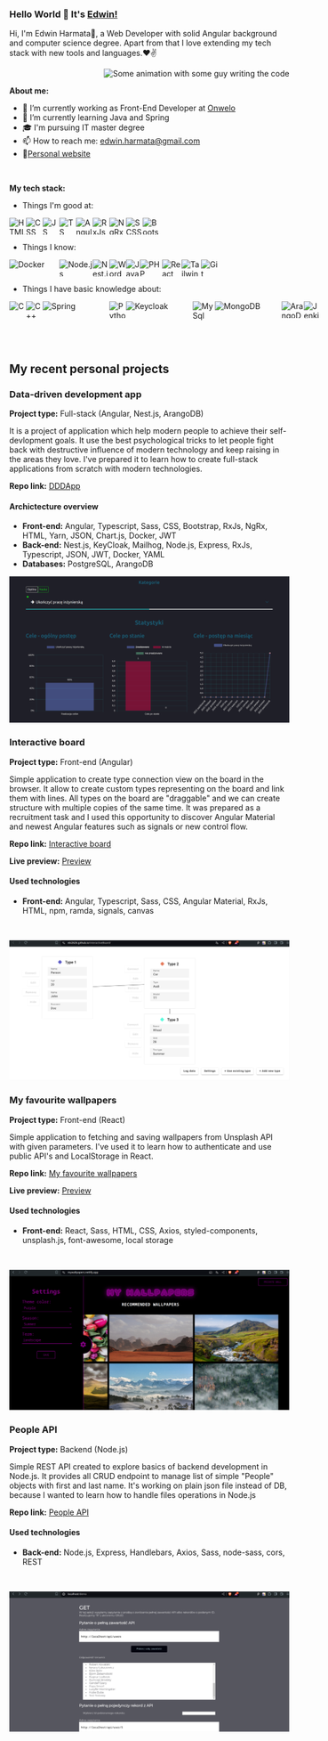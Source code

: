 ### Hello World 👋 It's [Edwin!](https:edwinharmata.pl)

Hi, I'm Edwin Harmata🙌, a Web Developer with solid Angular background and computer science degree. Apart from that I love extending my tech stack with new tools and languages.❤✌


<img align="right" alt="Some animation with some guy writing the code" src="https://media2.giphy.com/media/v1.Y2lkPTc5MGI3NjExMXBqbTIzeGp5bWszdjU5Mm5lNG44a3BjY2lxMWw0dGM4MGJmbmx1dSZlcD12MV9pbnRlcm5hbF9naWZfYnlfaWQmY3Q9Zw/ZVik7pBtu9dNS/giphy.webp" />

<br />

**About me:**

- 🔭 I’m currently working as Front-End Developer at [Onwelo](https://onwelo.com)
- 🌱 I’m currently learning Java and Spring
- 🎓 I'm pursuing IT master degree
- 📫 How to reach me: <a href="mailto:edwinharmata@gmail.com">edwin.harmata@gmail.com</a>
- 📝[Personal website](https://edwinharmata.pl/)

<br />

**My tech stack:**
- Things I'm good at: <br/>
<div style="display: flex; flex-direction: row;">
<img width="30px" height="30px" alt="HTML 5" src="https://upload.wikimedia.org/wikipedia/commons/thumb/6/61/HTML5_logo_and_wordmark.svg/512px-HTML5_logo_and_wordmark.svg.png"/>
<img width="30px" height="30px" alt="CSS 3" src="https://upload.wikimedia.org/wikipedia/commons/thumb/6/62/CSS3_logo.svg/2048px-CSS3_logo.svg.png" />
<img width="30px" height="30px" alt="JS" src="https://i0.wp.com/theicom.org/wp-content/uploads/2016/03/js-logo.png?fit=500%2C500&ssl=1&w=640" />
<img width="30px" height="30px" alt="TS" src="https://upload.wikimedia.org/wikipedia/commons/thumb/4/4c/Typescript_logo_2020.svg/2048px-Typescript_logo_2020.svg.png" />
<img width="30px" height="30px" alt="Angular" src="https://repository-images.githubusercontent.com/24195339/d4194dc2-d880-43f7-960c-ea30e05c6531"/>
<img width="30px" height="30px" alt="RxJs" src="https://rxjs.dev/assets/images/favicons/favicon-192x192.png" />
<img width="30px" height="30px" alt="NgRx" src="https://ngrx.io/assets/images/badge.svg"/>
<img width="30px" height="30px" alt="SCSS" src="https://upload.wikimedia.org/wikipedia/commons/thumb/9/96/Sass_Logo_Color.svg/2560px-Sass_Logo_Color.svg.png" />
<img width="30px" height="30px" alt="Bootstrap" src="https://upload.wikimedia.org/wikipedia/commons/thumb/b/b2/Bootstrap_logo.svg/2560px-Bootstrap_logo.svg.png" />
</div>

- Things I know: <br/>
<div style="display: flex; flex-direction: row;">
<img width="90px" height="25px" alt="Docker" src="https://upload.wikimedia.org/wikipedia/commons/7/70/Docker_logo.png" />
<img width="60px" height="30px" alt="Node.js" src="https://upload.wikimedia.org/wikipedia/commons/thumb/d/d9/Node.js_logo.svg/2560px-Node.js_logo.svg.png" />
<img width="30px" height="30px" alt="Nest.js" src="https://upload.wikimedia.org/wikipedia/commons/thumb/a/a8/NestJS.svg/1200px-NestJS.svg.png" />
<img width="30px" height="30px" alt="Wordpress" src="https://upload.wikimedia.org/wikipedia/commons/thumb/9/98/WordPress_blue_logo.svg/1024px-WordPress_blue_logo.svg.png" />
<img width="25px" height="30px" alt="Java" src="https://www.svgrepo.com/show/184143/java.svg" />
<img width="40px" height="30px" alt="PHP" src="https://upload.wikimedia.org/wikipedia/commons/thumb/2/27/PHP-logo.svg/2560px-PHP-logo.svg.png" />
<img width="35px" height="30px" alt="React" src="https://upload.wikimedia.org/wikipedia/commons/thumb/a/a7/React-icon.svg/2300px-React-icon.svg.png"/>
<img width="35px" height="30px" alt="Tailwind CSS" src="https://upload.wikimedia.org/wikipedia/commons/thumb/d/d5/Tailwind_CSS_Logo.svg/768px-Tailwind_CSS_Logo.svg.png?20230715030042"/>
<img width="30px" height="30px" alt="Git" src="https://upload.wikimedia.org/wikipedia/commons/thumb/3/3f/Git_icon.svg/2048px-Git_icon.svg.png" />
</div>

- Things I have basic knowledge about: <br/>
<div style="display: flex; flex-direction: row;">
<img width="30px" height="30px" alt="C" src="https://upload.wikimedia.org/wikipedia/commons/1/19/C_Logo.png" />
<img width="30px" height="30px" alt="C++" src="https://upload.wikimedia.org/wikipedia/commons/thumb/1/18/ISO_C%2B%2B_Logo.svg/1822px-ISO_C%2B%2B_Logo.svg.png" />
<img width="120px" height="30px" alt="Spring" src="https://upload.wikimedia.org/wikipedia/commons/thumb/4/44/Spring_Framework_Logo_2018.svg/1280px-Spring_Framework_Logo_2018.svg.png" />
<img width="30px" height="30px" alt="Python" src="https://upload.wikimedia.org/wikipedia/commons/thumb/c/c3/Python-logo-notext.svg/1869px-Python-logo-notext.svg.png" />
<img width="120px" height="30px" alt="Keycloak" src="https://www.keycloak.org/resources/images/logo.svg" />
<img width="40px" height="45px" alt="MySql" src="https://www.svgrepo.com/show/303251/mysql-logo.svg" />
<img width="120px" height="30px" alt="MongoDB" src="https://upload.wikimedia.org/wikipedia/commons/thumb/9/93/MongoDB_Logo.svg/2560px-MongoDB_Logo.svg.png" />
<img width="40px" height="30px" alt="ArangoDB" src="https://upload.wikimedia.org/wikipedia/en/3/3a/ArangoDB_Logo.png" />
<img width="30px" height="30px" alt="Jenkins" src="https://upload.wikimedia.org/wikipedia/commons/thumb/e/e9/Jenkins_logo.svg/1483px-Jenkins_logo.svg.png" /> 
</div>
<br/>
<br/>

## My recent personal projects

### Data-driven development app
**Project type:** Full-stack (Angular, Nest.js, ArangoDB)

It is a project of application which help modern people to achieve their self-devlopment goals. It use the best psychological tricks to let people fight back with destructive influence of modern technology and keep raising in the areas they love. I've prepared it to learn how to create full-stack applications from scratch with modern technologies.

**Repo link:** [DDDApp](https://github.com/Ebi2626/DDDApp)
  
#### Archictecture overview
            
- **Front-end:** Angular, Typescript, Sass, CSS, Bootstrap, RxJs, NgRx, HTML, Yarn, JSON, Chart.js, Docker, JWT
- **Back-end:** Nest.js, KeyCloak, Mailhog, Node.js, Express, RxJs, Typescript, JSON, JWT, Docker, YAML
- **Databases:** PostgreSQL, ArangoDB

![DDDApp](/assets/img/dddapp.png)

### Interactive board
**Project type:** Front-end (Angular)

Simple application to create type connection view on the board in the browser. It allow to create custom types representing on the board and link them with lines. All types on the board are "draggable" and we can create structure with multiple copies of the same time. It was prepared as a recruitment task and I used this opportunity to discover Angular Material and newest Angular features such as signals or new control flow.

**Repo link:** [Interactive board](https://github.com/Ebi2626/interactiveBoard)

**Live preview:** [Preview](https://ebi2626.github.io/interactiveBoard/)
  
#### Used technologies
            
- **Front-end:** Angular, Typescript, Sass, CSS, Angular Material, RxJs, HTML, npm, ramda, signals, canvas 

<br />

![InteractiveBoard](/assets/img/interactiveBoard.png)

### My favourite wallpapers
**Project type:** Front-end (React)

Simple application to fetching and saving wallpapers from Unsplash API with given parameters. I've used it to learn how to authenticate and use public API's and LocalStorage in React.

**Repo link:** [My favourite wallpapers](https://github.com/Ebi2626/my-fav-wallpapers)

**Live preview:** [Preview](https://mywallpapers.netlify.app/)
  
#### Used technologies
            
- **Front-end:** React, Sass, HTML, CSS, Axios, styled-components, unsplash.js, font-awesome, local storage

<br />

![My favourite wallpaper](/assets/img/myFavWallpapers.png)

### People API
**Project type:** Backend (Node.js)

Simple REST API created to explore basics of backend development in Node.js. It provides all CRUD endpoint to manage list of simple "People" objects with first and last name. It's working on plain json file instead of DB, because I wanted to learn how to handle files operations in Node.js

**Repo link:** [People API](https://github.com/Ebi2626/peopleApi)

  
#### Used technologies
            
- **Back-end:** Node.js, Express, Handlebars, Axios, Sass, node-sass, cors, REST

<br />

![People API](/assets/img/peopleApi.png)


